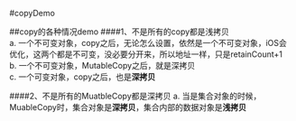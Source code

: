 #copyDemo

##copy的各种情况demo
####1、不是所有的copy都是浅拷贝  
a. 一个不可变对象，copy之后，无论怎么设置，依然是一个不可变对象，iOS会优化，这两个都是不可变，没必要分开来，所以地址一样，只是retainCount+1  
b. 一个不可变对象，MutableCopy之后，就是深拷贝  
c. 一个可变对象，copy之后，也是**深拷贝**

####2、不是所有的MuatbleCopy都是深拷贝
a. 当是集合对象的时候，MuableCopy时，集合对象是**深拷贝**，集合内部的数据对象是**浅拷贝**
